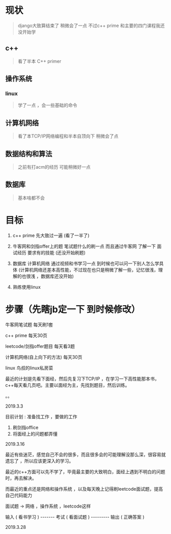 # 现状

> django大致算结束了 稍微会了一点 
不过c++ prime 和主要的四门课程我还没开始学

## c++ 

> 看了半本 C++ primer

## 操作系统

### linux

> 学了一点 ，会一些基础的命令

## 计算机网络

> 看了本TCP/IP网络编程和半本自顶向下 稍微会了点


## 数据结构和算法

> 之前有打acm的经历 可能稍微好一点 


## 数据库

> 基本啥都不会

# 目标

1. c++ prime 先大致过一遍 (看了一半了)

2. 牛客网和剑指offer上的题 笔试题什么的刷一点 而且通过牛客网 了解一下
面试经历 要求有的技能  (还没开始刷题)


3. 数据库  计算机网络 通过视频和书学习一点 到时候也可以问一下别人怎么学具体 (计算机网络还差本高性能，不过现在也只是稍微了解一些，记忆很浅，理解的也很浅  ，数据库还没开始)

4. 熟练使用linux

# 步骤（先瞎jb定一下 到时候修改）

牛客网笔试题 每天刷1套

c++ prime 每天30页

leetcode/剑指offer题目 每天看3题

计算机网络(自上向下的方法) 每天30页

linux 鸟叔的linux私房菜

最近的计划是先看下面经，然后先复习下TCP/IP ，在学习一下高性能那本书，c++每天看几页吧。主要以面经为主，先找到题目，然后训练。


。。



2019.3.3  

目前计划 :  准备找工作  ，要做的工作 

1. 刷剑指office
2. 将面经上的问题都弄懂





2019.3.16

最近有些迷茫，感觉自己不会的很多，而且很多会的可能理解没那么深，很容易就遗忘了 ，所以应该更深入的学习。

最近的c++方面可以先不学了，毕竟最主要的大致明白，面经上遇到不明白的问题时，再去解决。

而最近的重点还是网络和操作系统 ，以及每天晚上记得刷leetcode面试题，提高自己代码能力

面试题 -> 网络 ，操作系统   ，leetcode这样

输入 ( 看书学习 )    -------  考试 ( 看面试题 )   ---------  输出 (  正确答案 )



2019.3.28


